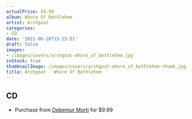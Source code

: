 ```yaml
---
actualPrice: $9.99
album: Whore Of Bethlehem
artist: Archgoat
categories:
- CD
date: '2021-06-26T15:15:51'
draft: false
images:
- /images/covers/archgoat-whore_of_bethlehem.jpg
inStock: true
thumbnailImage: /images/covers/archgoat-whore_of_bethlehem-thumb.jpg
title: Archgoat - Whore Of Bethlehem
---
```


## CD
* Purchase from [Debemur Morti](https://debemurmorti.aisamerch.com/item/74824) for $9.99
